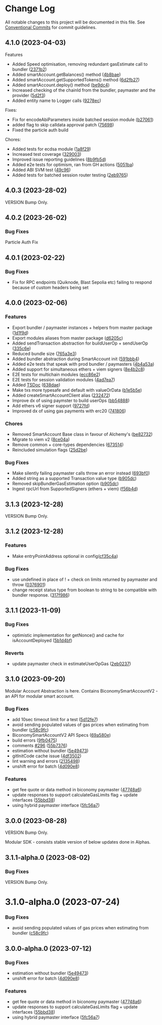 # Change Log

All notable changes to this project will be documented in this file.
See [Conventional Commits](https://conventionalcommits.org) for commit guidelines.

## 4.1.0 (2023-04-03)

Features

- Added Speed optimisation, removing redundant gasEstimate call to bundler ([2371b2](https://github.com/bcnmy/biconomy-client-sdk/pull/447/commits/2371b230cd5806ec4c7c95ba604d6f924b4be768))
- Added smartAccount.getBalances() method ([4b8bae](https://github.com/bcnmy/biconomy-client-sdk/pull/447/commits/4b8bae412577b846e700b168976cefa6b0803ff6))
- Added smartAccount.getSupportedTokens() method ([6d2fb27](https://github.com/bcnmy/biconomy-client-sdk/pull/447/commits/6d2fb27d6f9b424e440e45990ea06820a9d16d4b))
- Added smartAccount.deploy() method ([be9dc4](https://github.com/bcnmy/biconomy-client-sdk/pull/447/commits/be9dc4d74a3e5a22e69416983436997cf2ea417c))
- Increased checking of the chainId from the bundler, paymaster and the provider ([5d2f3](https://github.com/bcnmy/biconomy-client-sdk/pull/447/commits/5d2f34d8f0fb4f9ff7c7ddc00336471e57efdcfd))
- Added entity name to Logger calls ([9278ec](https://github.com/bcnmy/biconomy-client-sdk/pull/447/commits/9278ecc21e060ef75ab29a0d054d95d69cd4ae27))

Fixes:

- Fix for encodeAbiParameters inside batched session module ([b27061](https://github.com/bcnmy/biconomy-client-sdk/pull/447/commits/b27061e2eec7bafb0620e88e6d94e56e9a13cb76))
- added flag to skip calldata approval patch ([75698](https://github.com/bcnmy/biconomy-client-sdk/pull/447/commits/75698c827015533e32acb1f535bdf6b738876217))
- Fixed the particle auth build

Chores:

- Added tests for ecdsa module ([1a8f29](https://github.com/bcnmy/biconomy-client-sdk/pull/447/commits/1a8f296c26c9fedd57023f8f6423d7662a3adfee))
- Increased test coverage ([329003](https://github.com/bcnmy/biconomy-client-sdk/pull/447/commits/329003cebb6b4034496e41651985804cdec0d311))
- Improved issue reporting guidelines ([8b9fb5d](https://github.com/bcnmy/biconomy-client-sdk/pull/447/commits/8b9fb5de9556870611307c12e57df333619d9252))
- Added e2e tests for optimism, ran from GH actions ([5051ba](https://github.com/bcnmy/biconomy-client-sdk/pull/447/commits/5051ba5ff14220ad616f1ec3bc93a3f42d6f8887))
- Added ABI SVM test ([49c96](https://github.com/bcnmy/biconomy-client-sdk/pull/447/commits/49c968220e2db0aeee5cc6419f45df2b98f9792c))
- Added tests for batched session router testing ([2eb9765](https://github.com/bcnmy/biconomy-client-sdk/pull/447/commits/2eb9765d066fcb7b35d08223257aeb9b38c7a78b))

## 4.0.3 (2023-28-02)

VERSION Bump Only.

## 4.0.2 (2023-26-02)

### Bug Fixes

Particle Auth Fix

## 4.0.1 (2023-02-22)

### Bug Fixes

- Fix for RPC endpoints (Quiknode, Blast Sepolia etc) failing to respond because of custom headers being set

## 4.0.0 (2023-02-06)

### Features

- Export bundler / paymaster instances + helpers from master package ([1d1f9d](https://github.com/bcnmy/biconomy-client-sdk/pull/401/commits/1d1f9dafddf11bde0e1a75383bc935b22448bedd))
- Export modules aliases from master package ([d6205c](https://github.com/bcnmy/biconomy-client-sdk/pull/401/commits/d6205c4d76ab846ecdc10843c65e0277f3ceab00))
- Added sendTransaction abstraction for buildUserOp + sendUserOp ([335c6e](https://github.com/bcnmy/biconomy-client-sdk/pull/401/commits/335c6e7bfc5ca1ad240e7cbfd678d905c7f16812))
- Reduced bundle size ([765a3e3](https://github.com/bcnmy/biconomy-client-sdk/commit/765a3e337fb9ad8f1f8dc92b5edcb1ed0940f94d))
- Added bundler abstraction during SmartAccount init ([591bbb4](https://github.com/bcnmy/biconomy-client-sdk/pull/401/commits/591bbb4e37774b16cbe801d583d31b3a14608bc1))
- Added e2e tests that speak with prod bundler / paymasters ([4b4a53a](https://github.com/bcnmy/biconomy-client-sdk/pull/401/commits/4b4a53aabdf9e22485599872332b3d63e8ddd87a))
- Added support for simultaneous ethers + viem signers ([8e4b2c8](https://github.com/bcnmy/biconomy-client-sdk/pull/401/commits/8e4b2c86b871130befbf3b733cf503d24f7226a5))
- E2E tests for multichain modules ([ecc86e2](https://github.com/bcnmy/biconomy-client-sdk/pull/401/commits/ecc86e2c7146046a981c3b6fd4bb29e4828b278b))
- E2E tests for session validation modules ([4ad7ea7](https://github.com/bcnmy/biconomy-client-sdk/pull/401/commits/4ad7ea7f8eb6a28854dcce83834b2b7ff9ad3287))
- Added [TSDoc](https://bcnmy.github.io/biconomy-client-sdk) ([638dae](https://github.com/bcnmy/biconomy-client-sdk/pull/401/commits/638daee0ed6924f67c5151a2d0e5a02d32e4bf23))
- Make txs more typesafe and default with valueOrData ([b1e5b5e](https://github.com/bcnmy/biconomy-client-sdk/pull/401/commits/b1e5b5e02ab3a7fb99faa1d45b55e3cbe8d6bc93))
- Added createSmartAccountClient alias ([232472](https://github.com/bcnmy/biconomy-client-sdk/pull/401/commits/232472c788bed0619cf6295ade076b6ec3a9e0f8))
- Improve dx of using paymster to build userOps ([bb54888](https://github.com/bcnmy/biconomy-client-sdk/pull/401/commits/bb548884e76a94a20329e49b18994503de9e3888))
- Add ethers v6 signer support ([9727fd](https://github.com/bcnmy/biconomy-client-sdk/pull/401/commits/9727fd51e47d62904399d17d48f5c9d6b9e591e5))
- Improved dx of using gas payments with erc20 ([741806](https://github.com/bcnmy/biconomy-client-sdk/pull/401/commits/741806da68457eba262e1a49be77fcc24360ba36))

### Chores

- Removed SmartAccount Base class in favour of Alchemy's ([be82732](https://github.com/bcnmy/biconomy-client-sdk/commit/be827327fafa858b1551ade0c8389293034cacbb))
- Migrate to viem v2 ([8ce04a](https://github.com/bcnmy/biconomy-client-sdk/pull/401/commits/8ce04a56f6dcdfd1f44d9534f43e3c6eb8b3885d))
- Remove common + core-types dependencies ([673514](https://github.com/bcnmy/biconomy-client-sdk/pull/401/commits/6735141fbd21a855aadf69011bc06c69e20f811b))
- Reincluded simulation flags ([25d2be](https://github.com/bcnmy/biconomy-client-sdk/pull/401/commits/25d2bee339afd9d8c143fe6dad1898e28034be17))

### Bug Fixes

- Make silently failing paymaster calls throw an error instead ([693bf0](https://github.com/bcnmy/biconomy-client-sdk/pull/401/commits/693bf08591427c03e317d64d0491e23b1c96ea30))
- Added string as a supported Transaction value type ([b905dc](https://github.com/bcnmy/biconomy-client-sdk/pull/401/commits/b905dcf3f7849396573fc8b51f808cc68061ee11))
- Removed skipBundlerGasEstimation option ([b905dc](https://github.com/bcnmy/biconomy-client-sdk/pull/401/commits/b905dcf3f7849396573fc8b51f808cc68061ee11))
- Ingest rpcUrl from SupportedSigners (ethers + viem) ([f56b4d](https://github.com/bcnmy/biconomy-client-sdk/pull/401/commits/f56b4da08f47af577c01a641b81a3ef9e354cf97))

## 3.1.3 (2023-12-28)

VERSION Bump Only.

## 3.1.2 (2023-12-28)

### Features

- Make entryPointAddress optional in config([cf35c4a](https://github.com/bcnmy/biconomy-client-sdk/pull/336/commits/cf35c4a8266d27648035d8c9d63f1b9157553128))

### Bug Fixes

- use undefined in place of ! + check on limits returned by paymaster and throw ([0376901](https://github.com/bcnmy/biconomy-client-sdk/commit/0376901b7aec8c268a6a3c654d147335974d78f3))
- change receipt status type from boolean to string to be compatible with bundler response. ([317f986](https://github.com/bcnmy/biconomy-client-sdk/pull/342/commits/317f986b7e8f08d3ccf1e68f12a0696f1116de6b))

## 3.1.1 (2023-11-09)

### Bug Fixes

- optimistic implementation for getNonce() and cache for isAccountDeployed ([5b1d4bf](https://github.com/bcnmy/biconomy-client-sdk/commit/5b1d4bfd7b5062d05bbb97286b833d879cd972b0))

### Reverts

- update paymaster check in estimateUserOpGas ([2eb0237](https://github.com/bcnmy/biconomy-client-sdk/commit/2eb0237b37425da3558801bbe9d0ce5d6fd696c9))

## 3.1.0 (2023-09-20)

Modular Account Abstraction is here. Contains BiconomySmartAccountV2 - an API for modular smart account.

### Bug Fixes

- add 10sec timeout limit for a test ([5d12fe7](https://github.com/bcnmy/biconomy-client-sdk/commit/5d12fe7d4b32e5c4628b971d22f6fc9cfcc6b414))
- avoid sending populated values of gas prices when estimating from bundler ([c58c9fc](https://github.com/bcnmy/biconomy-client-sdk/commit/c58c9fc29ee83978e1a90305e839002431db2b7b))
- BiconomySmartAccountV2 API Specs ([69a580e](https://github.com/bcnmy/biconomy-client-sdk/commit/69a580ea9e309141b500274aa95e20e24365b522))
- build errors ([9fb0475](https://github.com/bcnmy/biconomy-client-sdk/commit/9fb047534935b0600bd08a4de7e68fd91a8a089a))
- comments [#296](https://github.com/bcnmy/biconomy-client-sdk/issues/296) ([55b7376](https://github.com/bcnmy/biconomy-client-sdk/commit/55b7376336886226967b5bec5f11ba3ab750c5b6))
- estimation without bundler ([5e49473](https://github.com/bcnmy/biconomy-client-sdk/commit/5e49473e7745c2e87e241731ef8ca1f65ee90388))
- gitInitCode cache issue ([4df3502](https://github.com/bcnmy/biconomy-client-sdk/commit/4df3502204e3c6c0c6faa90ba2c8aa0d6e826e48))
- lint warning and errors ([2135498](https://github.com/bcnmy/biconomy-client-sdk/commit/2135498896beb54d25add820c1521ffa22d5db7c))
- unshift error for batch ([4d090e8](https://github.com/bcnmy/biconomy-client-sdk/commit/4d090e8fbc7e7bcc03805d8dd28c738d5c95dae7))

### Features

- get fee quote or data method in biconomy paymaster ([47748a6](https://github.com/bcnmy/biconomy-client-sdk/commit/47748a6384c2b74e1d9be4d570554098e1ac02e7))
- update responses to support calculateGasLimits flag + update interfaces ([55bbd38](https://github.com/bcnmy/biconomy-client-sdk/commit/55bbd38b4ef8acaf8da1d52e36846557b134aba4))
- using hybrid paymaster interface ([5fc56a7](https://github.com/bcnmy/biconomy-client-sdk/commit/5fc56a7db2de4a3f4bb87cd4d75584e79010b206))

## 3.0.0 (2023-08-28)

VERSION Bump Only.

Modular SDK - consists stable version of below updates done in Alphas.

## 3.1.1-alpha.0 (2023-08-02)

### Bug Fixes

VERSION Bump Only.

# 3.1.0-alpha.0 (2023-07-24)

### Bug Fixes

- avoid sending populated values of gas prices when estimating from bundler ([c58c9fc](https://github.com/bcnmy/biconomy-client-sdk/commit/c58c9fc29ee83978e1a90305e839002431db2b7b))

## 3.0.0-alpha.0 (2023-07-12)

### Bug Fixes

- estimation without bundler ([5e49473](https://github.com/bcnmy/biconomy-client-sdk/commit/5e49473e7745c2e87e241731ef8ca1f65ee90388))
- unshift error for batch ([4d090e8](https://github.com/bcnmy/biconomy-client-sdk/commit/4d090e8fbc7e7bcc03805d8dd28c738d5c95dae7))

### Features

- get fee quote or data method in biconomy paymaster ([47748a6](https://github.com/bcnmy/biconomy-client-sdk/commit/47748a6384c2b74e1d9be4d570554098e1ac02e7))
- update responses to support calculateGasLimits flag + update interfaces ([55bbd38](https://github.com/bcnmy/biconomy-client-sdk/commit/55bbd38b4ef8acaf8da1d52e36846557b134aba4))
- using hybrid paymaster interface ([5fc56a7](https://github.com/bcnmy/biconomy-client-sdk/commit/5fc56a7db2de4a3f4bb87cd4d75584e79010b206))
